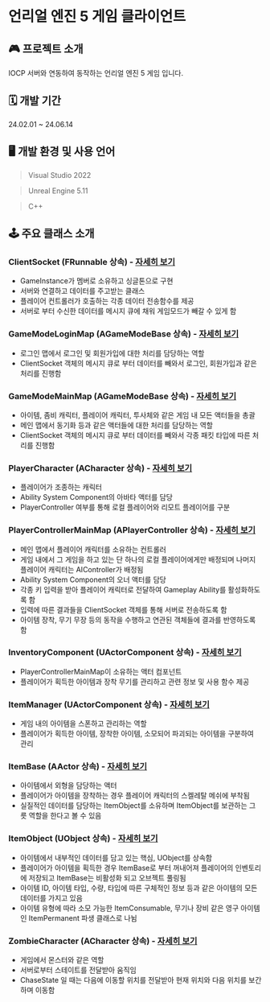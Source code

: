 # 언리얼 엔진 5 게임 클라이언트
## 🎮 프로젝트 소개
IOCP 서버와 연동하여 동작하는 언리얼 엔진 5 게임 입니다.
## 🗓 개발 기간
24.02.01 ~ 24.06.14
## 🖥 개발 환경 및 사용 언어
>Visual Studio 2022

>Unreal Engine 5.11

>C++
## 🕹 주요 클래스 소개
### ClientSocket (FRunnable 상속) - [자세히 보기](https://github.com/hyk3633/UntilDawn/wiki/ClientSocket-%ED%81%B4%EB%9E%98%EC%8A%A4-%EC%86%8C%EA%B0%9C)
- GameInstance가 멤버로 소유하고 싱글톤으로 구현
- 서버와 연결하고 데이터를 주고받는 클래스
- 플레이어 컨트롤러가 호출하는 각종 데이터 전송함수를 제공
- 서버로 부터 수신한 데이터를 메시지 큐에 채워 게임모드가 빼갈 수 있게 함
### GameModeLoginMap (AGameModeBase 상속) - [자세히 보기](https://github.com/hyk3633/UntilDawn/wiki/GameModeLoginMap-%ED%81%B4%EB%9E%98%EC%8A%A4-%EC%86%8C%EA%B0%9C)
- 로그인 맵에서 로그인 및 회원가입에 대한 처리를 담당하는 역할
- ClientSocket 객체의 메시지 큐로 부터 데이터를 빼와서 로그인, 회원가입과 같은 처리를 진행함 
### GameModeMainMap (AGameModeBase 상속) - [자세히 보기](https://github.com/hyk3633/UntilDawn/wiki/GameModeMainMap-%ED%81%B4%EB%9E%98%EC%8A%A4-%EC%86%8C%EA%B0%9C)
- 아이템, 좀비 캐릭터, 플레이어 캐릭터, 투사체와 같은 게임 내 모든 액터들을 총괄
- 메인 맵에서 동기화 등과 같은 액터들에 대한 처리를 담당하는 역할
- ClientSocket 객체의 메시지 큐로 부터 데이터를 빼와서 각종 패킷 타입에 따른 처리를 진행함
### PlayerCharacter (ACharacter 상속) - [자세히 보기](https://github.com/hyk3633/UntilDawn/wiki/PlayerCharacter-%ED%81%B4%EB%9E%98%EC%8A%A4-%EC%86%8C%EA%B0%9C)
- 플레이어가 조종하는 캐릭터
- Ability System Component의 아바타 액터를 담당
- PlayerController 여부를 통해 로컬 플레이어와 리모트 플레이어를 구분
### PlayerControllerMainMap (APlayerController 상속) - [자세히 보기](https://github.com/hyk3633/UntilDawn/wiki/PlayerControllerMainMap-%ED%81%B4%EB%9E%98%EC%8A%A4-%EC%86%8C%EA%B0%9C)
- 메인 맵에서 플레이어 캐릭터를 소유하는 컨트롤러
- 게임 내에서 그 게임을 하고 있는 단 하나의 로컬 플레이어에게만 배정되며 나머지 플레이어 캐릭터는 AIController가 배정됨
- Ability System Component의 오너 액터를 담당
- 각종 키 입력을 받아 플레이어 캐릭터로 전달하여 Gameplay Ability를 활성화하도록 함
- 입력에 따른 결과들을 ClientSocket 객체를 통해 서버로 전송하도록 함
- 아이템 장착, 무기 무장 등의 동작을 수행하고 연관된 객체들에 결과를 반영하도록 함
### InventoryComponent (UActorComponent 상속) - [자세히 보기](https://github.com/hyk3633/UntilDawn/wiki/InventoryComponent-%ED%81%B4%EB%9E%98%EC%8A%A4-%EC%86%8C%EA%B0%9C)
- PlayerControllerMainMap이 소유하는 액터 컴포넌트
- 플레이어가 획득한 아이템과 장착 무기를 관리하고 관련 정보 및 사용 함수 제공
### ItemManager (UActorComponent 상속) - [자세히 보기](https://github.com/hyk3633/UntilDawn/wiki/ItemManager-%ED%81%B4%EB%9E%98%EC%8A%A4-%EC%86%8C%EA%B0%9C)
- 게임 내의 아이템을 스폰하고 관리하는 역할
- 플레이어가 획득한 아이템, 장착한 아이템, 소모되어 파괴되는 아이템을 구분하여 관리
### ItemBase (AActor 상속) - [자세히 보기](https://github.com/hyk3633/UntilDawn/wiki/ItemBase-%ED%81%B4%EB%9E%98%EC%8A%A4-%EC%86%8C%EA%B0%9C)
- 아이템에서 외형을 담당하는 액터
- 플레이어가 아이템을 장착하는 경우 플레이어 캐릭터의 스켈레탈 메쉬에 부착됨
- 실질적인 데이터를 담당하는 ItemObject를 소유하며 ItemObject를 보관하는 그릇 역할을 한다고 볼 수 있음
### ItemObject (UObject 상속) - [자세히 보기](https://github.com/hyk3633/UntilDawn/wiki/ItemObject--%ED%81%B4%EB%9E%98%EC%8A%A4-%EC%86%8C%EA%B0%9C)
- 아이템에서 내부적인 데이터를 담고 있는 핵심, UObject를 상속함
- 플레이어가 아이템을 획득한 경우 ItemBase로 부터 꺼내어져 플레이어의 인벤토리에 저장되고 ItemBase는 비활성화 되고 오브젝트 풀링됨
- 아이템 ID, 아이템 타입, 수량, 타입에 따른 구체적인 정보 등과 같은 아이템의 모든 데이터를 가지고 있음
- 아이템 유형에 따라 소모 가능한 ItemConsumable, 무기나 장비 같은 영구 아이템인 ItemPermanent 파생 클래스로 나뉨
### ZombieCharacter (ACharacter 상속) - [자세히 보기](https://github.com/hyk3633/UntilDawn/wiki/ZombieCharacter-%ED%81%B4%EB%9E%98%EC%8A%A4-%EC%86%8C%EA%B0%9C)
- 게임에서 몬스터와 같은 역할
- 서버로부터 스테이트를 전달받아 움직임
- ChaseState 일 때는 다음에 이동할 위치를 전달받아 현재 위치와 다음 위치를 보간하며 이동함
